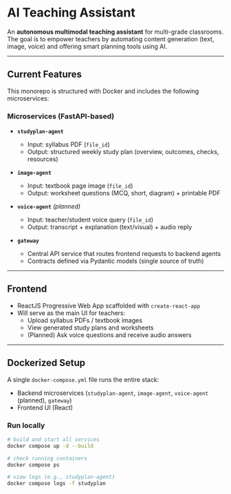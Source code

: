 # AI Teaching Assistant

An **autonomous multimodal teaching assistant** for multi-grade classrooms.  
The goal is to empower teachers by automating content generation (text, image, voice) and offering smart planning tools using AI.

---

## Current Features

This monorepo is structured with Docker and includes the following microservices:

### Microservices (FastAPI-based)

- **`studyplan-agent`**  
  - Input: syllabus PDF (`file_id`)  
  - Output: structured weekly study plan (overview, outcomes, checks, resources)  

- **`image-agent`**  
  - Input: textbook page image (`file_id`)  
  - Output: worksheet questions (MCQ, short, diagram) + printable PDF  

- **`voice-agent`** *(planned)*  
  - Input: teacher/student voice query (`file_id`)  
  - Output: transcript + explanation (text/visual) + audio reply  

- **`gateway`**  
  - Central API service that routes frontend requests to backend agents  
  - Contracts defined via Pydantic models (single source of truth)

---

## Frontend

- ReactJS Progressive Web App scaffolded with `create-react-app`  
- Will serve as the main UI for teachers:  
  - Upload syllabus PDFs / textbook images  
  - View generated study plans and worksheets  
  - (Planned) Ask voice questions and receive audio answers  

---

## Dockerized Setup

A single `docker-compose.yml` file runs the entire stack:

- Backend microservices (`studyplan-agent`, `image-agent`, `voice-agent` (planned), `gateway`)  
- Frontend UI (React)  

### Run locally

```bash
# build and start all services
docker compose up -d --build

# check running containers
docker compose ps

# view logs (e.g., studyplan-agent)
docker compose logs -f studyplan
